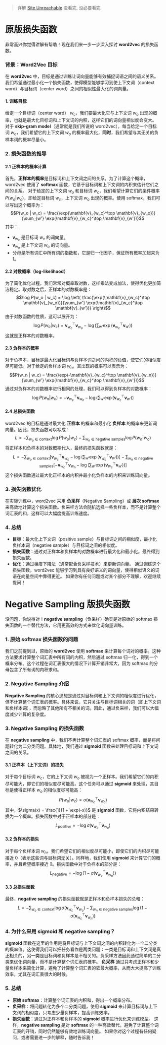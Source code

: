 >详解 [Site Unreachable](https://zhuanlan.zhihu.com/p/114538417)  没看完, 没必要看完
# 原版损失函数
非常高兴你觉得讲解有帮助！现在我们来一步一步深入探讨 **word2vec** 的损失函数。
### 背景：Word2Vec 目标
在 **word2vec** 中，目标是通过训练让词向量能够有效捕捉词语之间的语义关系。我们希望通过最小化一个损失函数，使得模型能够学习到使上下文词（context word）与目标词（center word）之间的相似性最大化的词向量。
#### 1. 训练目标
给定一个目标词（center word） $w_c$，我们要最大化它与上下文词 $w_o$ 出现的概率，也就是最大化目标词和上下文词的内积，这样它们的词向量相似度会变大。
对于 **skip-gram model**（通常就是我们所说的 word2vec），每当给定一个目标词 $w_c$，我们希望它的上下文词 $w_o$ 的概率最大化，**同时**，我们希望与其无关的负样本词的概率尽量小。
### 2. 损失函数的推导
#### 2.1 正样本的概率计算
首先，**正样本的概率**是目标词和上下文词之间的关系。为了计算这个概率，word2vec 使用了 **softmax** 函数，它基于目标词和上下文词的内积来估计它们之间的关系。
对于给定的上下文词 $w_o$ 和目标词 $w_c$，我们希望计算它们的条件概率 $P(w_o | w_c)$，即给定目标词 $w_c$，上下文词 $w_o$ 出现的概率。使用 softmax，我们可以写出这个概率为：
$$P(w_o | w_c) = \frac{\exp(\mathbf{v}_{w_c}^\top \mathbf{v}_{w_o})}{\sum_{w'} \exp(\mathbf{v}_{w_c}^\top \mathbf{v}_{w'})}$$
其中：
- $\mathbf{v}_{w_c}$ 是目标词 $w_c$ 的词向量。
- $\mathbf{v}_{w_o}$ 是上下文词 $w_o$ 的词向量。
- 分母是所有词汇中所有词的指数和，它是归一化因子，保证所有概率加起来为 1。
#### 2.2 对数概率（log-likelihood）
为了简化优化过程，我们常常对概率取对数，这样乘法变成加法，使得优化更加简洁稳定。取对数之后，正样本的对数概率是：
$$\log P(w_o | w_c) = \log \left( \frac{\exp(\mathbf{v}_{w_c}^\top \mathbf{v}_{w_o})}{\sum_{w'} \exp(\mathbf{v}_{w_c}^\top \mathbf{v}_{w'})} \right)$$
由于对数函数的性质，这可以展开为：
$$\log P(w_o | w_c) = \mathbf{v}_{w_c}^\top \mathbf{v}_{w_o} - \log \left( \sum_{w'} \exp(\mathbf{v}_{w_c}^\top \mathbf{v}_{w'}) \right)$$
这就是正样本的对数概率。
#### 2.3 负样本的概率
对于负样本，目标是最大化目标词与负样本词之间的内积的负值，使它们的相似度尽可能低。对于给定的负样本词 $w_n$，其出现的概率可以表示为：
$$P(w_n | w_c) = \frac{\exp(-\mathbf{v}_{w_c}^\top \mathbf{v}_{w_n})}{\sum_{w'} \exp(\mathbf{v}_{w_c}^\top \mathbf{v}_{w'})}$$
通过对负样本的对数概率进行相同的处理，我们可以得到负样本的对数概率：
$$\log P(w_n | w_c) = - \mathbf{v}_{w_c}^\top \mathbf{v}_{w_n} - \log \left( \sum_{w'} \exp(\mathbf{v}_{w_c}^\top \mathbf{v}_{w'}) \right)$$
#### 2.4 总损失函数
word2vec 的目标是通过最大化 **正样本** 的概率和最小化 **负样本** 的概率来更新词向量。因此，损失函数可以写成：
$$L = - \sum_{w_o \in \text{context}} \log P(w_o | w_c) - \sum_{w_n \in \text{negative samples}} \log P(w_n | w_c)$$
将正样本和负样本的对数概率代入，最终的损失函数就是：
$$L = - \sum_{w_o \in \text{context}} \left[ \mathbf{v}_{w_c}^\top \mathbf{v}_{w_o} - \log \left( \sum_{w'} \exp(\mathbf{v}_{w_c}^\top \mathbf{v}_{w'}) \right) \right] - \sum_{w_n \in \text{negative samples}} \left[ - \mathbf{v}_{w_c}^\top \mathbf{v}_{w_n} - \log \left( \sum_{w'} \exp(\mathbf{v}_{w_c}^\top \mathbf{v}_{w'}) \right) \right]$$
这个损失函数通过最大化正样本的内积并最小化负样本的内积来训练词向量。
### 3. 损失函数优化
在实际训练中，word2vec 采用 **负采样**（Negative Sampling）或 **层次 softmax** 来高效地计算这个损失函数。负采样方法会随机选择一些负样本，而不是计算整个词汇表的和，这样可以大幅度提高训练速度。
### 4. 总结
- **目标**：最大化上下文词（positive sample）与目标词之间的相似度，最小化负样本词（negative sample）与目标词之间的相似度。
- **损失函数**：通过对正样本和负样本的对数概率进行最大化和最小化，最终得到损失函数。
- **优化**：通过梯度下降法（通常配合负采样技术）来更新词向量。
通过训练这个损失函数，word2vec 能够学习到具有良好语义的词向量，使得相似语义的词语在向量空间中靠得更近。
如果你有任何问题或对某个部分不理解，欢迎继续提问！
# Negative Sampling 版损失函数
没问题，你说得对！**negative sampling**（负采样）确实是对原始的 softmax 损失函数的一个替代方法，它用更高效的方式来优化词向量训练。
### 1. 原始 softmax 损失函数的问题
我们之前提到过，原始的 **word2vec** 使用 **softmax** 来计算每个词对的概率。这种方法要求计算整个词汇表中所有词的内积，然后通过 softmax 归一化，得到一个概率分布。这个过程在词汇表很大的情况下计算开销非常大，因为 softmax 的分母包含了所有词的内积求和。
### 2. Negative Sampling 介绍
**Negative Sampling** 的核心思想是通过对目标词和上下文词的相似度进行优化，但不计算整个词汇表的概率。具体来说，它只关注与目标词相关的词（即上下文词和负样本词），而忽略了其他所有不相关的词。因此，通过负采样，我们可以大幅度减少计算的复杂度。
### 3. Negative Sampling 的损失函数
在 **negative sampling** 中，我们不再计算整个词汇表的 softmax 概率，而是将问题转化为二分类问题。具体地，我们通过 **sigmoid** 函数来处理目标词和上下文词之间的关系。
#### 3.1 正样本（上下文词）的损失
对于每个目标词 $w_c$，它的上下文词 $w_o$ 被视为一个正样本。我们希望它们的内积尽可能大，即它们的相似度尽可能高。这个任务可以通过 **sigmoid** 来处理，其目标是使得正样本 $w_o$ 的相似度尽可能高：
$$P(w_o | w_c) = \sigma(\mathbf{v}_{w_c}^\top \mathbf{v}_{w_o})$$
其中，$\sigma(x) = \frac{1}{1 + \exp(-x)}$ 是 **sigmoid** 函数，它将内积结果转换为一个概率。损失函数中对于正样本的部分是：
$$L_{\text{positive}} = - \log \sigma(\mathbf{v}_{w_c}^\top \mathbf{v}_{w_o})$$
#### 3.2 负样本的损失
对于每个负样本词 $w_n$，我们希望它们的相似度尽可能小，即使它们的内积尽可能接近 0（表示这些词与目标词无关）。同样地，我们使用 **sigmoid** 来计算它们的概率，并且希望概率接近 0。损失函数中对于负样本的部分是：
$$L_{\text{negative}} = - \log (1 - \sigma(\mathbf{v}_{w_c}^\top \mathbf{v}_{w_n}))$$
#### 3.3 总损失函数
最终，**negative sampling** 的损失函数就是正样本和负样本损失的总和：
$$L = - \sum_{w_o \in \text{context}} \log \sigma(\mathbf{v}_{w_c}^\top \mathbf{v}_{w_o}) - \sum_{w_n \in \text{negative samples}} \log (1 - \sigma(\mathbf{v}_{w_c}^\top \mathbf{v}_{w_n}))$$
### 4. 为什么采用 sigmoid 和 negative sampling？
**sigmoid** 函数在这里的作用是将目标词与上下文词之间的内积转化为一个二分类的概率值。这使得我们可以把任务看作是两类问题：一类是目标词和上下文词是真正相关的，另一类是目标词和负样本是不相关的。负采样方法因此通过简单的二分类来优化词向量，而不是计算整个词汇表的概率。
**负采样** 通过只考虑正样本和少量负样本来简化计算，避免了计算整个词汇表的软最大概率，从而大大提高了训练效率，尤其在词汇表很大的时候。
### 5. 总结
- **原始 softmax**：计算整个词汇表的内积和，得出一个概率分布。
- **负采样**：将问题转化为多个二分类问题，使用 **sigmoid** 来计算目标词与上下文词的相似度，只考虑少量负样本，提高训练效率。
- **损失函数**：通过对正样本和负样本的 **sigmoid** 概率进行优化来训练模型。
这样，**negative sampling** 是对 **softmax** 的一种高效替代，避免了计算整个词汇表的开销，同时仍然能够有效地训练词向量。
如果你对这个过程有任何疑问，或者需要进一步的解释，随时告诉我！